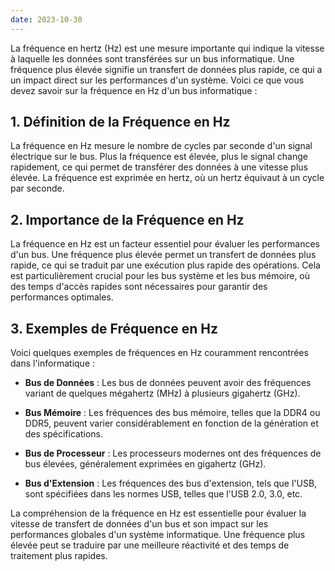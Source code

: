 ```yaml
---
date: 2023-10-30
---
```


La fréquence en hertz (Hz) est une mesure importante qui indique la vitesse à laquelle les données sont transférées sur un bus informatique. Une fréquence plus élevée signifie un transfert de données plus rapide, ce qui a un impact direct sur les performances d'un système. Voici ce que vous devez savoir sur la fréquence en Hz d'un bus informatique :

## **1. Définition de la Fréquence en Hz**

La fréquence en Hz mesure le nombre de cycles par seconde d'un signal électrique sur le bus. Plus la fréquence est élevée, plus le signal change rapidement, ce qui permet de transférer des données à une vitesse plus élevée. La fréquence est exprimée en hertz, où un hertz équivaut à un cycle par seconde.

## **2. Importance de la Fréquence en Hz**

La fréquence en Hz est un facteur essentiel pour évaluer les performances d'un bus. Une fréquence plus élevée permet un transfert de données plus rapide, ce qui se traduit par une exécution plus rapide des opérations. Cela est particulièrement crucial pour les bus système et les bus mémoire, où des temps d'accès rapides sont nécessaires pour garantir des performances optimales.

## **3. Exemples de Fréquence en Hz**

Voici quelques exemples de fréquences en Hz couramment rencontrées dans l'informatique :

- **Bus de Données** : Les bus de données peuvent avoir des fréquences variant de quelques mégahertz (MHz) à plusieurs gigahertz (GHz).

- **Bus Mémoire** : Les fréquences des bus mémoire, telles que la DDR4 ou DDR5, peuvent varier considérablement en fonction de la génération et des spécifications.

- **Bus de Processeur** : Les processeurs modernes ont des fréquences de bus élevées, généralement exprimées en gigahertz (GHz).

- **Bus d'Extension** : Les fréquences des bus d'extension, tels que l'USB, sont spécifiées dans les normes USB, telles que l'USB 2.0, 3.0, etc.

La compréhension de la fréquence en Hz est essentielle pour évaluer la vitesse de transfert de données d'un bus et son impact sur les performances globales d'un système informatique. Une fréquence plus élevée peut se traduire par une meilleure réactivité et des temps de traitement plus rapides.
